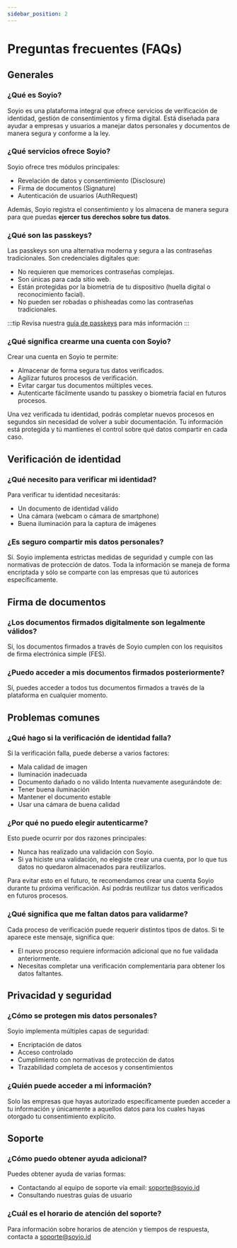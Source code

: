 ```yaml
---
sidebar_position: 2
---
```


# Preguntas frecuentes (FAQs)

## Generales

### ¿Qué es Soyio?
Soyio es una plataforma integral que ofrece servicios de verificación de identidad, gestión de consentimientos y firma digital. Está diseñada para ayudar a empresas y usuarios a manejar datos personales y documentos de manera segura y conforme a la ley.

### ¿Qué servicios ofrece Soyio?
Soyio ofrece tres módulos principales:
- Revelación de datos y consentimiento (Disclosure)
- Firma de documentos (Signature)
- Autenticación de usuarios (AuthRequest)

Además, Soyio registra el consentimiento y los almacena de manera segura para que puedas **ejercer tus derechos sobre tus datos**.


### ¿Qué son las passkeys?

Las passkeys son una alternativa moderna y segura a las contraseñas tradicionales. Son credenciales digitales que:

- No requieren que memorices contraseñas complejas.
- Son únicas para cada sitio web.
- Están protegidas por la biometría de tu dispositivo (huella digital o reconocimiento facial).
- No pueden ser robadas o phisheadas como las contraseñas tradicionales.

:::tip
Revisa nuestra [guía de passkeys](passkeys) para más información
:::

### ¿Qué significa crearme una cuenta con Soyio?

Crear una cuenta en Soyio te permite:
- Almacenar de forma segura tus datos verificados.
- Agilizar futuros procesos de verificación.
- Evitar cargar tus documentos múltiples veces.
- Autenticarte fácilmente usando tu passkey o biometría facial en futuros procesos.

Una vez verificada tu identidad, podrás completar nuevos procesos en segundos sin necesidad de volver a subir documentación. Tu información está protegida y tú mantienes el control sobre qué datos compartir en cada caso.


## Verificación de identidad

### ¿Qué necesito para verificar mi identidad?
Para verificar tu identidad necesitarás:
- Un documento de identidad válido
- Una cámara (webcam o cámara de smartphone)
- Buena iluminación para la captura de imágenes

### ¿Es seguro compartir mis datos personales?
Sí. Soyio implementa estrictas medidas de seguridad y cumple con las normativas de protección de datos. Toda la información se maneja de forma encriptada y sólo se comparte con las empresas que tú autorices específicamente.

## Firma de documentos

### ¿Los documentos firmados digitalmente son legalmente válidos?
Sí, los documentos firmados a través de Soyio cumplen con los requisitos de firma electrónica simple (FES).

### ¿Puedo acceder a mis documentos firmados posteriormente?
Sí, puedes acceder a todos tus documentos firmados a través de la plataforma en cualquier momento.

## Problemas comunes

### ¿Qué hago si la verificación de identidad falla?
Si la verificación falla, puede deberse a varios factores:
- Mala calidad de imagen
- Iluminación inadecuada
- Documento dañado o no válido
Intenta nuevamente asegurándote de:
- Tener buena iluminación
- Mantener el documento estable
- Usar una cámara de buena calidad

### ¿Por qué no puedo elegir autenticarme?

Esto puede ocurrir por dos razones principales:
- Nunca has realizado una validación con Soyio.
- Si ya hiciste una validación, no elegiste crear una cuenta, por lo que tus datos no quedaron almacenados para reutilizarlos.

Para evitar esto en el futuro, te recomendamos crear una cuenta Soyio durante tu próxima verificación. Así podrás reutilizar tus datos verificados en futuros procesos.

### ¿Qué significa que me faltan datos para validarme?

Cada proceso de verificación puede requerir distintos tipos de datos. Si te aparece este mensaje, significa que:
- El nuevo proceso requiere información adicional que no fue validada anteriormente.
- Necesitas completar una verificación complementaria para obtener los datos faltantes.

## Privacidad y seguridad

### ¿Cómo se protegen mis datos personales?
Soyio implementa múltiples capas de seguridad:
- Encriptación de datos
- Acceso controlado
- Cumplimiento con normativas de protección de datos
- Trazabilidad completa de accesos y consentimientos

### ¿Quién puede acceder a mi información?
Solo las empresas que hayas autorizado específicamente pueden acceder a tu información y únicamente a aquellos datos para los cuales hayas otorgado tu consentimiento explícito.

## Soporte

### ¿Cómo puedo obtener ayuda adicional?
Puedes obtener ayuda de varias formas:
- Contactando al equipo de soporte vía email: [soporte@soyio.id](mailto:soporte@soyio.id)
- Consultando nuestras guías de usuario

### ¿Cuál es el horario de atención del soporte?
Para información sobre horarios de atención y tiempos de respuesta, contacta a [soporte@soyio.id](mailto:soporte@soyio.id)
